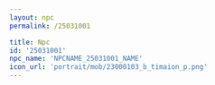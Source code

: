 ```yaml
---
layout: npc
permalink: /25031001

title: Npc
id: '25031001'
npc_name: 'NPCNAME_25031001_NAME'
icon_url: 'portrait/mob/23000103_b_timaion_p.png'
---
```

